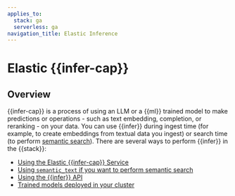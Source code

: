 ```yaml
---
applies_to:
  stack: ga
  serverless: ga
navigation_title: Elastic Inference
---
```


# Elastic {{infer-cap}}

## Overview

{{infer-cap}} is a process of using an LLM or a {{ml}} trained model to make predictions or operations - such as text embedding, completion, or reranking - on your data.
You can use {{infer}} during ingest time (for example, to create embeddings from textual data you ingest) or search time (to perform [semantic search](/solutions/search/semantic-search.md)).
There are several ways to perform {{infer}} in the {{stack}}:

* [Using the Elastic {{infer-cap}} Service](elastic-inference/eis.md)
* [Using `semantic_text` if you want to perform semantic search](/solutions/search/semantic-search/semantic-search-semantic-text.md)
* [Using the {{infer}} API](elastic-inference/inference-api.md)
* [Trained models deployed in your cluster](machine-learning/nlp/ml-nlp-overview.md)
